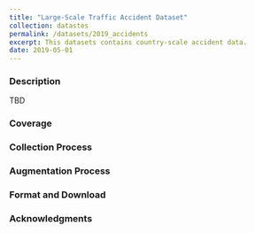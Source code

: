 ```yaml
---
title: "Large-Scale Traffic Accident Dataset"
collection: datastes
permalink: /datasets/2019_accidents
excerpt: This datasets contains country-scale accident data.  
date: 2019-05-01
---
```

### Description 
TBD

### Coverage

### Collection Process

### Augmentation Process

### Format and Download

### Acknowledgments
